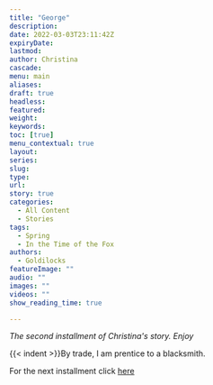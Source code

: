 ```yaml
---
title: "George"
description: 
date: 2022-03-03T23:11:42Z
expiryDate:
lastmod: 
author: Christina
cascade:
menu: main
aliases:
draft: true
headless:
featured:
weight:
keywords:
toc: [true]
menu_contextual: true
layout:
series:
slug:
type:
url:
story: true
categories:
  - All Content
  - Stories
tags:
  - Spring
  - In the Time of the Fox
authors:
  - Goldilocks
featureImage: ""
audio: ""
images: ""
videos: ""
show_reading_time: true

---
```


*The second installment of Christina's story. Enjoy*

{{< indent >}}By trade, I am prentice to a blacksmith.


For the next installment click [here](/content/stories/2022/)
